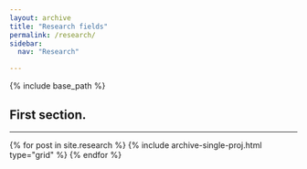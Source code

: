 ```yaml
---
layout: archive
title: "Research fields"
permalink: /research/
sidebar:
  nav: "Research"

---
```

{% include base_path %}

First section.
------------
<hr>
<div class="grid">
<div class="wrapper">
  {% for post in site.research %}
    {% include archive-single-proj.html type="grid" %}
  {% endfor %}
</div>
</div>